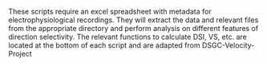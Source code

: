 These scripts require an excel spreadsheet with metadata for electrophysiological recordings. 
They will extract the data and relevant files from the appropriate directory and perform analysis on different features of direction selectivity.
The relevant functions to calculate DSI, VS, etc. are located at the bottom of each script and are adapted from DSGC-Velocity-Project
